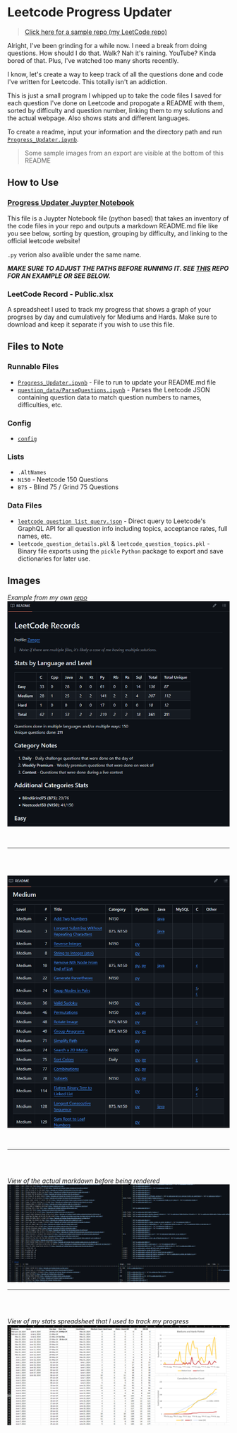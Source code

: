 # Leetcode Progress Updater

> [Click here for a sample repo (my LeetCode repo)](https://github.com/Zanger67/leetcode)

Alright, I've been grinding for a while now. I need a break from doing questions. How should I do that. Walk? Nah it's raining. YouTube? Kinda bored of that. Plus, I've watched too many shorts recentlly. 

I know, let's create a way to keep track of all the questions done and code I've written for Leetcode. This totally isn't an addiction.

This is just a small program I whipped up to take the code files I saved for each question I've done on Leetcode and propogate a README with them, sorted by difficulty and question number, linking them to my solutions and the actual webpage. Also shows stats and different languages.

To create a readme, input your information and the directory path and run [`Progress_Updater.ipynb`](Progress_Updater.ipynb).

> Some sample images from an export are visible at the bottom of this README


## How to Use
### [Progress Updater Juypter Notebook](Progress_Updater.ipynb)
This file is a Juypter Notebook file (python based) that takes an inventory of the code files in your repo and outputs a markdown README.md file like you see below, sorting by question, grouping by difficulty, and linking to the official leetcode website!

`.py` verion also avalible under the same name.

***MAKE SURE TO ADJUST THE PATHS BEFORE RUNNING IT. SEE [THIS](https://github.com/Zanger67/leetcode) REPO FOR AN EXAMPLE OR SEE BELOW.***

### LeetCode Record - Public.xlsx
A spreadsheet I used to track my progress that shows a graph of your progrses by day and cumulatively for Mediums and Hards. Make sure to download and keep it separate if you wish to use this file.

## Files to Note
### Runnable Files
- [`Progress_Updater.ipynb`](Progress_Updater.ipynb) - File to run to update your README.md file
- [`question_data/ParseQuestions.ipynb`](question_data/ParseQuestions.ipynb) - Parses the Leetcode JSON containing question data to match question numbers to names, difficulties, etc. 

### Config
- [`config`](config)

### Lists
- `.AltNames`
- `N150` - Neetcode 150 Questions
- `B75` - Blind 75 / Grind 75 Questions


### Data Files
- [`leetcode question list query.json`](<question_data/leetcode question list query.json>) - Direct query to Leetcode's GraphQL API for all question info including topics, acceptance rates, full names, etc.
- `leetcode_question_details.pkl` & `leetcode_question_topics.pkl` - Binary file exports using the `pickle` `Python` package to export and save dictionaries for later use.


## Images
*Example from my own [repo](https://github.com/Zanger67/leetcode)*
![Stats and Details](misc/image-1.png?raw=true)

</br>

-----
</br>
</br>

![Mediums Eg](misc/image.png?raw=true)

</br>

-----
</br>
</br>

*View of the actual markdown before being rendered*
![Markdown Code](misc/image-2.png?raw=true)

-----
</br>
</br>

*View of my stats spreadsheet that I used to track my progress*
![Stats from Excel Example](misc/image-3.png?raw=true)